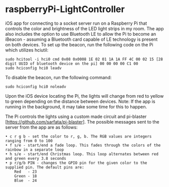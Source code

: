 raspberryPi-LightController
===========================

iOS app for connecting to a socket server run on a Raspberry Pi that controls the color and brightness of the LED light strips in my room.
The app also includes the option to use Bluetooth LE to allow the Pi to become an iBeacon - assuming a Bluetooth card capable of LE technology is present on both devices. To set up the beacon, run the following code on the Pi which utilizes hciutil:

    sudo hcitool -i hci0 cmd 0x08 0x0008 1E 02 01 1A 1A FF 4C 00 02 15 [28 digit UUID of bluetooth device on the pi] 00 00 00 00 C1 00
    sudo hciconfig hci0 leadv

To disable the beacon, run the following command:

    sudo hciconfig hci0 noleadv

Upon the iOS device locating the Pi, the lights will change from red to yellow to green depending on the distance between devices. Note: If the app is running in the background, it may take some time for this to happen.

The Pi controls the lights using a custom made circuit and pi-blaster [https://github.com/sarfata/pi-blaster]. The possible messages sent to the server from the app are as follows:

	• c r g b - set the color to r, g, b. The RGB values are integers ranging from 0 to 100
	• f s/e - start/end a fade loop. This fades through the colors of the rainbow in a separate loop
    • h s/e - start/end Christmas loop. This loop alternates between red and green every 3.8 seconds
    • p r/g/b PIN - changes the GPIO pin for the given color to the supplied pin. The default pins are:
		Red   - 23
		Green - 18
		Blue  - 24
